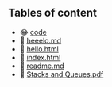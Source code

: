 ## Tables of content
- 😂 [code](./code)
- 🤣 [heeelo.md](./heeelo.md)
- 🤣 [hello.html](./hello.html)
- 🤣 [index.html](./index.html)
- 🤣 [readme.md](./readme.md)
- 🤣 [Stacks and Queues.pdf](./Stacks%20and%20Queues.pdf)
